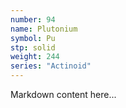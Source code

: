 ```yaml
---
number: 94
name: Plutonium
symbol: Pu
stp: solid
weight: 244
series: "Actinoid"
---
```


Markdown content here...
